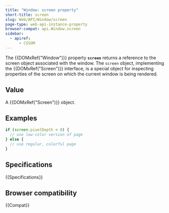 ```yaml
---
title: "Window: screen property"
short-title: screen
slug: Web/API/Window/screen
page-type: web-api-instance-property
browser-compat: api.Window.screen
sidebar:
  - apiref:
      - CSSOM
---
```


The {{DOMxRef("Window")}} property **`screen`** returns a
reference to the screen object associated with the window. The `screen`
object, implementing the {{DOMxRef("Screen")}} interface, is a special object for
inspecting properties of the screen on which the current window is being rendered.

## Value

A {{DOMxRef("Screen")}} object.

## Examples

```js
if (screen.pixelDepth < 8) {
  // use low-color version of page
} else {
  // use regular, colorful page
}
```

## Specifications

{{Specifications}}

## Browser compatibility

{{Compat}}
